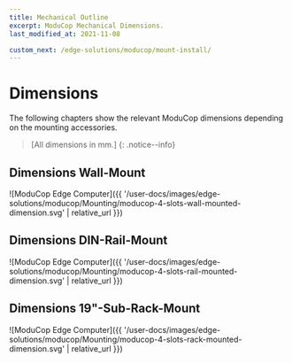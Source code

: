 ```yaml
---
title: Mechanical Outline
excerpt: ModuCop Mechanical Dimensions.
last_modified_at: 2021-11-08

custom_next: /edge-solutions/moducop/mount-install/
---
```


# Dimensions
The following chapters show the relevant ModuCop dimensions depending on the mounting accessories. 

>[All dimensions in mm.]
{: .notice--info}

## Dimensions Wall-Mount

![ModuCop Edge Computer]({{ '/user-docs/images/edge-solutions/moducop/Mounting/moducop-4-slots-wall-mounted-dimension.svg' | relative_url }})

## Dimensions DIN-Rail-Mount

![ModuCop Edge Computer]({{ '/user-docs/images/edge-solutions/moducop/Mounting/moducop-4-slots-rail-mounted-dimension.svg' | relative_url }})

## Dimensions 19"-Sub-Rack-Mount

![ModuCop Edge Computer]({{ '/user-docs/images/edge-solutions/moducop/Mounting/moducop-4-slots-rack-mounted-dimension.svg' | relative_url }})


